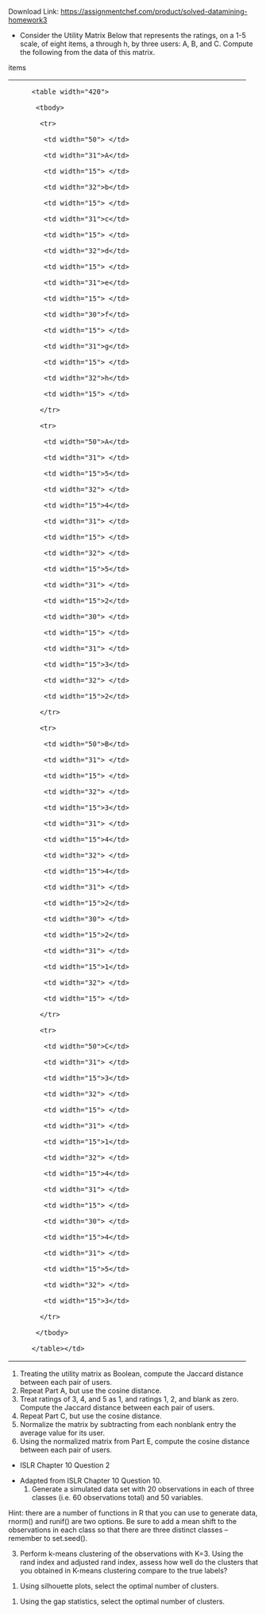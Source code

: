 Download Link: https://assignmentchef.com/product/solved-datamining-homework3
<br>
<ul>

 <li>Consider the Utility Matrix Below that represents the ratings, on a 1-5 scale, of eight items, a through h, by three users: A, B, and C. Compute the following from the data of this matrix.</li>

</ul>

<sub>                                                          </sub>items

<table width="447">

 <tbody>

  <tr>

   <td width="23"></td>

   <td width="424">


    <table width="420">

     <tbody>

      <tr>

       <td width="50"> </td>

       <td width="31">A</td>

       <td width="15"> </td>

       <td width="32">b</td>

       <td width="15"> </td>

       <td width="31">c</td>

       <td width="15"> </td>

       <td width="32">d</td>

       <td width="15"> </td>

       <td width="31">e</td>

       <td width="15"> </td>

       <td width="30">f</td>

       <td width="15"> </td>

       <td width="31">g</td>

       <td width="15"> </td>

       <td width="32">h</td>

       <td width="15"> </td>

      </tr>

      <tr>

       <td width="50">A</td>

       <td width="31"> </td>

       <td width="15">5</td>

       <td width="32"> </td>

       <td width="15">4</td>

       <td width="31"> </td>

       <td width="15"> </td>

       <td width="32"> </td>

       <td width="15">5</td>

       <td width="31"> </td>

       <td width="15">2</td>

       <td width="30"> </td>

       <td width="15"> </td>

       <td width="31"> </td>

       <td width="15">3</td>

       <td width="32"> </td>

       <td width="15">2</td>

      </tr>

      <tr>

       <td width="50">B</td>

       <td width="31"> </td>

       <td width="15"> </td>

       <td width="32"> </td>

       <td width="15">3</td>

       <td width="31"> </td>

       <td width="15">4</td>

       <td width="32"> </td>

       <td width="15">4</td>

       <td width="31"> </td>

       <td width="15">2</td>

       <td width="30"> </td>

       <td width="15">2</td>

       <td width="31"> </td>

       <td width="15">1</td>

       <td width="32"> </td>

       <td width="15"> </td>

      </tr>

      <tr>

       <td width="50">C</td>

       <td width="31"> </td>

       <td width="15">3</td>

       <td width="32"> </td>

       <td width="15"> </td>

       <td width="31"> </td>

       <td width="15">1</td>

       <td width="32"> </td>

       <td width="15">4</td>

       <td width="31"> </td>

       <td width="15"> </td>

       <td width="30"> </td>

       <td width="15">4</td>

       <td width="31"> </td>

       <td width="15">5</td>

       <td width="32"> </td>

       <td width="15">3</td>

      </tr>

     </tbody>

    </table></td>

  </tr>

 </tbody>

</table>










<ol>

 <li>Treating the utility matrix as Boolean, compute the Jaccard distance between each pair of users.</li>

 <li>Repeat Part A, but use the cosine distance.</li>

 <li>Treat ratings of 3, 4, and 5 as 1, and ratings 1, 2, and blank as zero. Compute the Jaccard distance between each pair of users.</li>

 <li>Repeat Part C, but use the cosine distance.</li>

 <li>Normalize the matrix by subtracting from each nonblank entry the average value for its user.</li>

 <li>Using the normalized matrix from Part E, compute the cosine distance between each pair of users.</li>

</ol>







<ul>

 <li>ISLR Chapter 10 Question 2</li>

</ul>







<ul>

 <li>Adapted from ISLR Chapter 10 Question 10.

  <ol>

   <li>Generate a simulated data set with 20 observations in each of three classes (i.e. 60 observations total) and 50 variables.</li>

  </ol></li>

</ul>

Hint: there are a number of functions in R that you can use to generate data, rnorm() and runif() are two options.  Be sure to add a mean shift to the observations in each class so that there are three distinct classes – remember to set.seed().




<ol start="3">

 <li>Perform k-means clustering of the observations with K=3. Using the rand index and adjusted rand index, assess how well do the clusters that you obtained in K-means clustering compare to the true labels?</li>

</ol>




<ol>

 <li>Using silhouette plots, select the optimal number of clusters.</li>

</ol>




<ol>

 <li>Using the gap statistics, select the optimal number of clusters.</li>

</ol>





